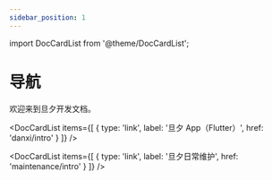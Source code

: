 ```yaml
---
sidebar_position: 1
---
```

import DocCardList from '@theme/DocCardList';

# 导航

欢迎来到旦夕开发文档。

<DocCardList items={[
  {
    type: 'link',
    label: '旦夕 App（Flutter）',
    href: 'danxi/intro'
  }
]} />

<DocCardList items={[
  {
    type: 'link',
    label: '旦夕日常维护',
    href: 'maintenance/intro'
  }
]} />